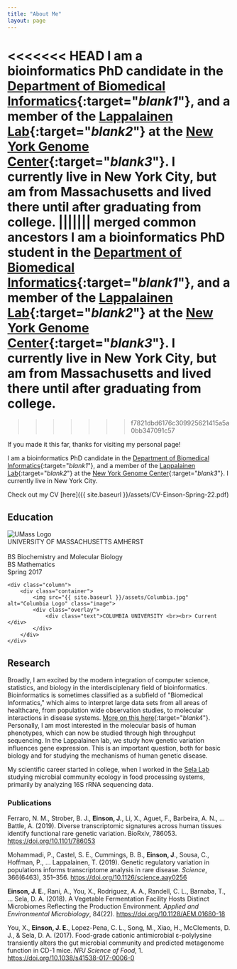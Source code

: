 ```yaml
---
title: "About Me"
layout: page
---
```

<<<<<<< HEAD
I am a bioinformatics PhD candidate in the [Department of Biomedical Informatics](http://www.dbmi.columbia.edu){:target="_blank1_"}, and a member of the [Lappalainen Lab](http://www.tllab.org){:target="_blank2_"} at the [New York Genome Center](http://www.nygenome.org){:target="_blank3_"}. I currently live in New York City, but am from Massachusetts and lived there until after graduating from college.
||||||| merged common ancestors
I am a bioinformatics PhD student in the [Department of Biomedical Informatics](http://www.dbmi.columbia.edu){:target="_blank1_"}, and a member of the [Lappalainen Lab](http://www.tllab.org){:target="_blank2_"} at the [New York Genome Center](http://www.nygenome.org){:target="_blank3_"}. I currently live in New York City, but am from Massachusetts and lived there until after graduating from college.
=======
>>>>>>> f7821dbd6176c309925621415a5a0bb347091c57

If you made it this far, thanks for visiting my personal page!

I am a bioinformatics PhD candidate in the [Department of Biomedical Informatics](http://www.dbmi.columbia.edu){:target="_blank1_"}, and a member of the [Lappalainen Lab](http://www.tllab.org){:target="_blank2_"} at the [New York Genome Center](http://www.nygenome.org){:target="_blank3_"}. I currently live in New York City.

Check out my CV [here]({{ site.baseurl }}/assets/CV-Einson-Spring-22.pdf)

## Education
<div class="row">
    <div class="column">
        <div class="container">
            <img src="{{ site.baseurl }}/assets/UMass.png" alt="UMass Logo" class="image">
            <div class="overlay">
                <div class="text">UNIVERSITY OF MASSACHUSETTS AMHERST <br><br> BS Biochemistry and Molecular Biology <br> BS Mathematics <br> Spring 2017</div>
            </div>
        </div>
    </div>

    <div class="column">
        <div class="container">
            <img src="{{ site.baseurl }}/assets/Columbia.jpg" alt="Columbia Logo" class="image">
            <div class="overlay">
                <div class="text">COLUMBIA UNIVERSITY <br><br> Current </div>
            </div>
        </div>
    </div>
</div>

## Research
Broadly, I am excited by the modern integration of computer science, statistics, and biology in the interdisciplenary field of bioinformatics. Bioinformatics is sometimes classified as a subfield of "Biomedical Informatics," which aims to interpret large data sets from all areas of healthcare, from population wide observation studies, to molecular interactions in disease systems. [More on this here](https://www.dbmi.columbia.edu/research/research-areas/){:target="_blank4_"}. Personally, I am most interested in the molecular basis of human phenotypes, which can now be studied through high throughput sequencing. In the Lappalainen lab, we study how genetic variation influences gene expression. This is an important question, both for basic biology and for studying the mechanisms of human genetic disease.

My scientific career started in college, when I worked in the [Sela Lab](https://selalab.org) studying microbial community ecology in food processing systems, primarily by analyzing 16S rRNA sequencing data.

### Publications
Ferraro, N. M., Strober, B. J., **Einson, J.**, Li, X., Aguet, F., Barbeira, A. N., … Battle, A. (2019). Diverse transcriptomic signatures across human tissues identify functional rare genetic variation. BioRxiv, 786053. https://doi.org/10.1101/786053

Mohammadi, P., Castel, S. E., Cummings, B. B., **Einson, J**., Sousa, C., Hoffman, P., … Lappalainen, T. (2019). Genetic regulatory variation in populations informs transcriptome analysis in rare disease. *Science*, 366(6463), 351–356. https://doi.org/10.1126/science.aay0256

**Einson, J. E.**, Rani, A., You, X., Rodriguez, A. A., Randell, C. L., Barnaba, T., … Sela, D. A. (2018). A Vegetable Fermentation Facility Hosts Distinct Microbiomes Reflecting the Production Environment. *Applied and Environmental Microbiology*, 84(22). https://doi.org/10.1128/AEM.01680-18

You, X., **Einson, J. E.**, Lopez-Pena, C. L., Song, M., Xiao, H., McClements, D. J., & Sela, D. A. (2017). Food-grade cationic antimicrobial ε-polylysine transiently alters the gut microbial community and predicted metagenome function in CD-1 mice. *NPJ Science of Food*, 1. https://doi.org/10.1038/s41538-017-0006-0

